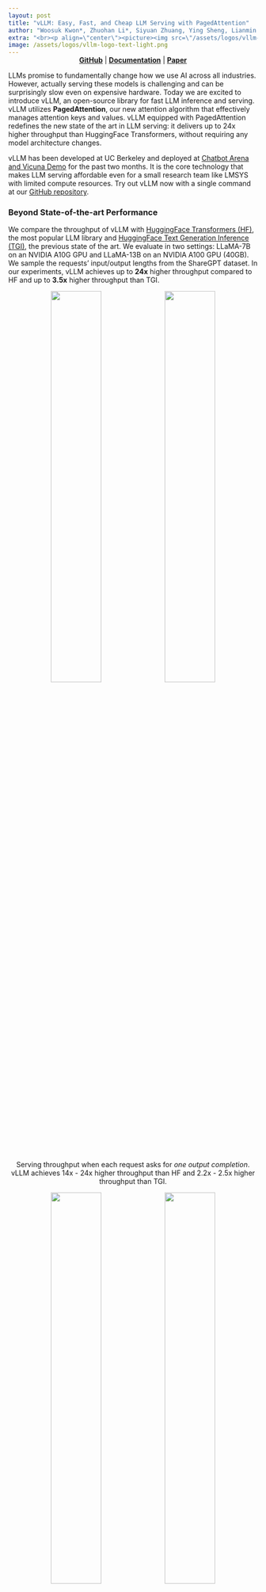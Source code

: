 ```yaml
---
layout: post
title: "vLLM: Easy, Fast, and Cheap LLM Serving with PagedAttention"
author: "Woosuk Kwon*, Zhuohan Li*, Siyuan Zhuang, Ying Sheng, Lianmin Zheng, Cody Yu, Joey Gonzalez, Hao Zhang, and Ion Stoica (* Equal Contribution)"
extra: "<br><p align=\"center\"><picture><img src=\"/assets/logos/vllm-logo-text-light.png\" width=\"65%\"></picture></p><br>"
image: /assets/logos/vllm-logo-text-light.png
---
```

<p align="center" style="margin-top:-15px">
<a href="https://github.com/vllm-project/vllm"><b>GitHub</b></a> | <a href="https://vllm.readthedocs.io/en/latest/"><b>Documentation</b></a> | <a href="https://arxiv.org/pdf/2309.06180.pdf"><b>Paper</b></a>
</p>


LLMs promise to fundamentally change how we use AI across all industries. However, actually serving these models is challenging and can be surprisingly slow even on expensive hardware. Today we are excited to introduce vLLM, an open-source library for fast LLM inference and serving. vLLM utilizes **PagedAttention**, our new attention algorithm that effectively manages attention keys and values. vLLM equipped with PagedAttention redefines the new state of the art in LLM serving: it delivers up to 24x higher throughput than HuggingFace Transformers, without requiring any model architecture changes.

vLLM has been developed at UC Berkeley and deployed at [Chatbot Arena and Vicuna Demo](https://chat.lmsys.org) for the past two months. It is the core technology that makes LLM serving affordable even for a small research team like LMSYS with limited compute resources. Try out vLLM now with a single command at our [GitHub repository](https://github.com/vllm-project/vllm).


### Beyond State-of-the-art Performance

We compare the throughput of vLLM with [HuggingFace Transformers (HF)](https://huggingface.co/docs/transformers/main_classes/text_generation), the most popular LLM library and [HuggingFace Text Generation Inference (TGI)](https://github.com/huggingface/text-generation-inference), the previous state of the art. We evaluate in two settings: LLaMA-7B on an NVIDIA A10G GPU and LLaMA-13B on an NVIDIA A100 GPU (40GB). We sample the requests’ input/output lengths from the ShareGPT dataset. In our experiments, vLLM achieves up to **24x** higher throughput compared to HF and up to **3.5x** higher throughput than TGI.

<p align="center">
<picture>
<img src="/assets/figures/perf_a100_n1_light.png" width="45%">
</picture><picture>
<img src="/assets/figures/perf_a10g_n1_light.png" width="45%">
</picture><br>
Serving throughput when each request asks for <em> one output completion</em>. vLLM achieves 14x - 24x higher throughput than HF and 2.2x - 2.5x higher throughput than TGI.
</p>

<p align="center">
<picture>
<img src="/assets/figures/perf_a100_n3_light.png" width="45%">
</picture><picture>
<img src="/assets/figures/perf_a10g_n3_light.png" width="45%">
</picture>
<br>Serving throughput when each request asks for <em>three parallel output completions</em>. vLLM achieves 8.5x - 15x higher throughput than HF and 3.3x - 3.5x higher throughput than TGI.
</p>

### The Secret Sauce: PagedAttention

In vLLM, we identify that the performance of LLM serving is bottlenecked by memory. In the autoregressive decoding process, all the input tokens to the LLM produce their attention key and value tensors, and these tensors are kept in GPU memory to generate next tokens. These cached key and value tensors are often referred to as KV cache. The KV cache is
- *Large:* Takes up to 1.7GB for a single sequence in LLaMA-13B.
- *Dynamic:* Its size depends on the sequence length, which is highly variable and unpredictable.
As a result, efficiently managing the KV cache presents a significant challenge. We find that existing systems waste **60% – 80%** of memory due to fragmentation and over-reservation.

To address this problem, we introduce **PagedAttention**, an attention algorithm inspired by the classic idea of virtual memory and paging in operating systems. Unlike the traditional attention algorithms, PagedAttention allows storing continuous keys and values in non-contiguous memory space. Specifically, PagedAttention partitions the KV cache of each sequence into blocks, each block containing the keys and values for a fixed number of tokens. During the attention computation, the PagedAttention kernel identifies and fetches these blocks efficiently.

<p align="center">
<picture>
<img src="/assets/figures/annimation0.gif" width="80%">
</picture>
<br>
<em>PagedAttention:</em> KV Cache are partitioned into blocks. Blocks do not need to be contiguous in memory space.
</p>

Because the blocks do not need to be contiguous in memory, we can manage the keys and values in a more flexible way as in OS’s virtual memory: one can think of blocks as pages, tokens as bytes, and sequences as processes. The contiguous *logical blocks* of a sequence are mapped to non-contiguous *physical blocks* via a block table. The physical blocks are allocated on demand as new tokens are generated.

<p align="center">
<picture>
<img src="/assets/figures/annimation1.gif" width="100%">
</picture>
<br>
Example generation process for a request with PagedAttention.
</p>

In PagedAttention, memory waste only happens in the last block of a sequence. In practice, this results in near-optimal memory usage, with a mere waste of under 4%. This boost in memory efficiency proves highly beneficial: It allows the system to batch more sequences together, increase GPU utilization, and thereby significantly increase the throughput as shown in the performance result above.

PagedAttention has another key advantage: efficient memory sharing. For example, in *parallel sampling*, multiple output sequences are generated from the same prompt. In this case, the computation and memory for the prompt can be shared between the output sequences.

<p align="center">
<picture>
<img src="/assets/figures/annimation2.gif" width="80%">
</picture>
<br>
Example of parallel sampling.
</p>

PagedAttention naturally enables memory sharing through its block table. Similar to how processes share physical pages, different sequences in PagedAttention can share the blocks by mapping their logical blocks to the same physical block. To ensure safe sharing, PagedAttention keeps track of the reference counts of the physical blocks and implements the *Copy-on-Write* mechanism.

<p align="center">
<picture>
<img src="/assets/figures/annimation3.gif" width="100%">
</picture>
<br>
Example generation process for a request that samples multiple outputs.
</p>

PageAttention’s memory sharing greatly reduces the memory overhead of complex sampling algorithms, such as parallel sampling and beam search, cutting their memory usage by up to 55%. This can translate into up to 2.2x improvement in throughput. This makes such sampling methods practical in LLM services.

PagedAttention is the core technology behind vLLM, our LLM inference and serving engine that supports a variety of models with high performance and an easy-to-use interface. For more technical details about vLLM and PagedAttention, check out our [GitHub repo](https://github.com/vllm-project/vllm) and stay tuned for our paper.

### The Silent Hero Behind LMSYS Vicuna and Chatbot Arena

This April, [LMSYS](https://lmsys.org) developed the popular Vicuna chatbot models and made them publicly available. Since then, Vicuna has been served in [Chatbot Arena](https://arena.lmsys.org/) for millions of users. Initially, LMSYS FastChat adopted a HF Transformers based [serving backend](https://github.com/lm-sys/FastChat/blob/main/fastchat/serve/model_worker.py) to serve the chat demo. As the demo became more popular, the peak traffic ramped up several times, making the HF backend a significant bottleneck. The LMSYS and vLLM team have worked together and soon developed the FastChat-vLLM integration to use vLLM [as the new backend](https://github.com/lm-sys/FastChat/blob/main/fastchat/serve/vllm_worker.py) in order to support the growing demands (up to 5x more traffic). In an early [internal micro-benchmark](https://github.com/lm-sys/FastChat/blob/main/fastchat/serve/test_throughput.py) by LMSYS, the vLLM serving backend can **achieve up to 30x higher throughput than an initial HF backend.**

Since mid-April, the most popular models such as Vicuna, Koala, and LLaMA, have all been successfully served using the FastChat-vLLM integration – With FastChat as the multi-model chat serving frontend and vLLM as the inference backend, LMSYS is able to harness a limited number of university-sponsored GPUs to serve Vicuna to millions of users with *high throughput* and *low latency*. LMSYS is expanding the use of vLLM to a wider range of models, including Databricks Dolly, LAION’s OpenAsssiant, and Stability AI’s stableLM. The [support for more models](https://vllm.readthedocs.io/en/latest/models/supported_models.html) is being developed and forthcoming.

<p align="center">
<picture>
<img src="/assets/figures/lmsys_traffic.png" width="100%">
</picture>
<br>
Requests served by FastChat-vLLM integration in the Chatbot Arena between April to May. Indeed, more than half of the requests to Chatbot Arena use vLLM as the inference backend.
</p>

This utilization of vLLM has also significantly reduced operational costs. With vLLM, LMSYS was able to cut the number of GPUs used for serving the above traffic by 50%. vLLM has been handling an average of 30K requests daily and a peak of 60K, which is a clear demonstration of vLLM’s robustness.

### Get started with vLLM

Install vLLM with the following command (check out our [installation guide](https://docs.vllm.ai/en/latest/getting_started/installation/index.html) for more):

```bash
$ pip install vllm
```

vLLM can be used for both offline inference and online serving. To use vLLM for offline inference, you can import vLLM and use the `LLM` class in your Python scripts:

```python
from vllm import LLM

prompts = ["Hello, my name is", "The capital of France is"]  # Sample prompts.
llm = LLM(model="lmsys/vicuna-7b-v1.3")  # Create an LLM.
outputs = llm.generate(prompts)  # Generate texts from the prompts.
```

To use vLLM for online serving, you can start an OpenAI API-compatible server via:

```bash
$ python -m vllm.entrypoints.openai.api_server --model lmsys/vicuna-7b-v1.3
```

You can query the server with the same format as OpenAI API:

```bash
$ curl http://localhost:8000/v1/completions \
    -H "Content-Type: application/json" \
    -d '{
        "model": "lmsys/vicuna-7b-v1.3",
        "prompt": "San Francisco is a",
        "max_tokens": 7,
        "temperature": 0
    }'
```

For more ways to use vLLM, please check out the [quickstart guide](https://vllm.readthedocs.io/en/latest/getting_started/quickstart.html).

<br>

-----

*Blog written by Woosuk Kwon and Zhuohan Li (UC Berkeley). Special thanks to Hao Zhang for the integration of vLLM and FastChat and for writing the corresponding section. We thank the entire team — Siyuan Zhuang, Ying Sheng, Lianmin Zheng (UC Berkeley), Cody Yu (Independent Researcher), Joey Gonzalez (UC Berkeley), Hao Zhang (UC Berkeley & UCSD), and Ion Stoica (UC Berkeley).*